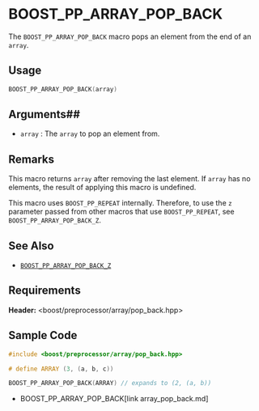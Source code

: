 # BOOST_PP_ARRAY_POP_BACK

The `BOOST_PP_ARRAY_POP_BACK` macro pops an element from the end of an `array`.

## Usage

```cpp
BOOST_PP_ARRAY_POP_BACK(array)
```

## Arguments##

- `array` :
	The `array` to pop an element from.

## Remarks

This macro returns `array` after removing the last element.
If `array` has no elements, the result of applying this macro is undefined.

This macro uses `BOOST_PP_REPEAT` internally.
Therefore, to use the `z` parameter passed from other macros that use `BOOST_PP_REPEAT`, see `BOOST_PP_ARRAY_POP_BACK_Z`.

## See Also

- [`BOOST_PP_ARRAY_POP_BACK_Z`](array_pop_back_z.md)

## Requirements

**Header:** &lt;boost/preprocessor/array/pop_back.hpp&gt;

## Sample Code

```cpp
#include <boost/preprocessor/array/pop_back.hpp>

# define ARRAY (3, (a, b, c))

BOOST_PP_ARRAY_POP_BACK(ARRAY) // expands to (2, (a, b))
```
* BOOST_PP_ARRAY_POP_BACK[link array_pop_back.md]


